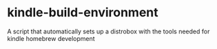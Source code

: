 # kindle-build-environment
A script that automatically sets up a distrobox with the tools needed for kindle homebrew development
